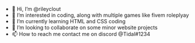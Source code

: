 - 👋 Hi, I’m @rileyclout
- 👀 I’m interested in coding, along with multiple games like fivem roleplyay
- 🌱 I’m currently learning HTML and CSS coding
- 💞️ I’m looking to collaborate on some minor website projects
- 📫 How to reach me contact me on discord @Tidal#1234

<!---
rileyclout/rileyclout is a ✨ special ✨ repository because its `README.md` (this file) appears on your GitHub profile.
You can click the Preview link to take a look at your changes.
--->
